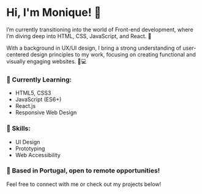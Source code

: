# Hi, I'm Monique! 👋

I’m currently transitioning into the world of Front-end development, where I’m diving deep into HTML, CSS, JavaScript, and React. 🚀

With a background in UX/UI design, I bring a strong understanding of user-centered design principles to my work, focusing on creating functional and visually engaging websites. 🎨💻

### 🌱 Currently Learning:
- HTML5, CSS3
- JavaScript (ES6+)
- React.js
- Responsive Web Design

### 🌟 Skills:
- UI Design
- Prototyping
- Web Accessibility

### 📍 Based in Portugal, open to remote opportunities!

Feel free to connect with me or check out my projects below!
